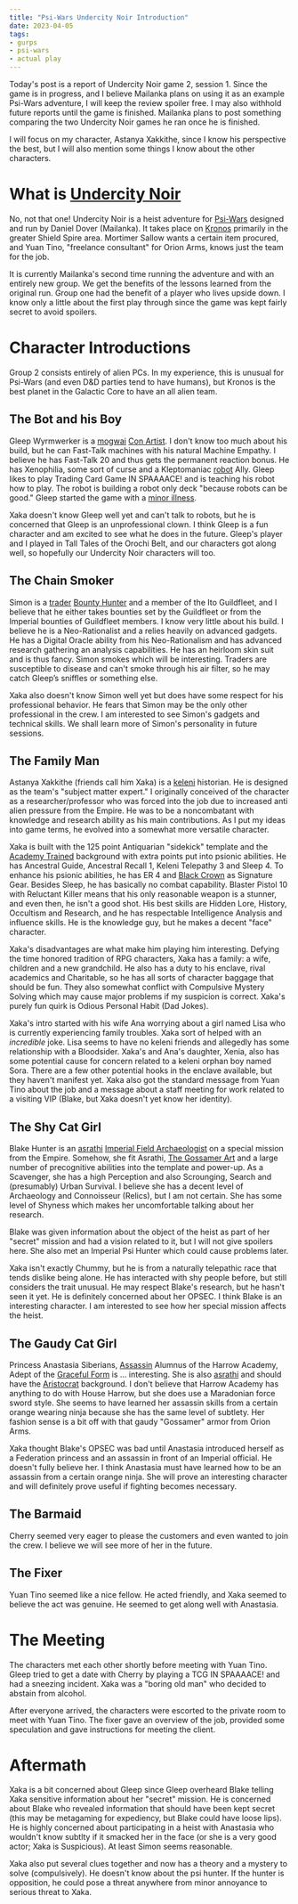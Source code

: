 ```yaml
---
title: "Psi-Wars Undercity Noir Introduction"
date: 2023-04-05
tags:
- gurps
- psi-wars
- actual play
---
```


Today's post is a report of Undercity Noir game 2, session 1. Since the game is in progress, and I believe Mailanka plans on using it as an example Psi-Wars adventure, I will keep the review spoiler free. I may also withhold future reports until the game is finished. Mailanka plans to post something comparing the two Undercity Noir games he ran once he is finished.

I will focus on my character, Astanya Xakkithe, since I know his perspective the best, but I will also mention some things I know about the other characters.

# What is [Undercity Noir](http://psi-wars.wikidot.com/blaster-ballet/)
No, not that one! Undercity Noir is a heist adventure for [Psi-Wars](http://psi-wars.wikidot.com) designed and run by Daniel Dover (Mailanka). It takes place on [Kronos](http://psi-wars.wikidot.com/galactic-core/) primarily in the greater Shield Spire area. Mortimer Sallow wants a certain item procured, and Yuan Tino, "freelance consultant" for Orion Arms, knows just the team for the job.

It is currently Mailanka's second time running the adventure and with an entirely new group. We get the benefits of the lessons learned from the original run. Group one had the benefit of a player who lives upside down. I know only a little about the first play through since the game was kept fairly secret to avoid spoilers.

# Character Introductions
Group 2 consists entirely of alien PCs. In my experience, this is unusual for Psi-Wars (and even D&D parties tend to have humans), but Kronos is the best planet in the Galactic Core to have an all alien team.

## The Bot and his Boy
Gleep Wyrmwerker is a [mogwai](http://psi-wars.wikidot.com/wiki:mogwai/) [Con Artist](http://psi-wars.wikidot.com/wiki/con-artist/). I don't know too much about his build, but he can Fast-Talk machines with his natural Machine Empathy. I believe he has Fast-Talk 20 and thus gets the permanent reaction bonus. He has Xenophilia, some sort of curse and a Kleptomaniac [robot](http://psi-wars.wikidot.com/redjack-robots/) Ally. Gleep likes to play Trading Card Game IN SPAAAACE! and is teaching his robot how to play. The robot is building a robot only deck "because robots can be good." Gleep started the game with a [minor illness](http://psi-wars.wikidot.com/biological-illnesses-and-diseases#toc2).

Xaka doesn't know Gleep well yet and can't talk to robots, but he is concerned that Gleep is an unprofessional clown. I think Gleep is a fun character and am excited to see what he does in the future. Gleep's player and I played in Tall Tales of the Orochi Belt, and our characters got along well, so hopefully our Undercity Noir characters will too.

## The Chain Smoker
Simon is a [trader](http://psi-wars.wikidot.com/wiki:traders) [Bounty Hunter](http://psi-wars.wikidot.com/wiki:bounty-hunter) and a member of the Ito Guildfleet, and I believe that he either takes bounties set by the Guildfleet or from the Imperial bounties of Guildfleet members. I know very little about his build. I believe he is a Neo-Rationalist and a relies heavily on advanced gadgets. He has a Digital Oracle ability from his Neo-Rationalism and has advanced research gathering an analysis capabilities. He has an heirloom skin suit and is thus fancy. Simon smokes which will be interesting. Traders are susceptible to disease and can't smoke through his air filter, so he may catch Gleep’s sniffles or something else.

Xaka also doesn't know Simon well yet but does have some respect for his professional behavior. He fears that Simon may be the only other professional in the crew. I am interested to see Simon's gadgets and technical skills. We shall learn more of Simon's personality in future sessions.

## The Family Man
Astanya Xakkithe (friends call him Xaka) is a [keleni](http://psi-wars.wikidot.com/wiki:keleni) historian. He is designed as the team's "subject matter expert." I originally conceived of the character as a researcher/professor who was forced into the job due to increased anti alien pressure from the Empire. He was to be a noncombatant with knowledge and research ability as his main contributions. As I put my ideas into game terms, he evolved into a somewhat more versatile character.

Xaka is built with the 125 point Antiquarian "sidekick" template and the [Academy Trained](https://mailanka.wordpress.com/2017/04/19/the-empire-characters-and-a-retrospective/) background with extra points put into psionic abilities. He has Ancestral Guide, Ancestral Recall 1, Keleni Telepathy 3 and Sleep 4. To enhance his psionic abilities, he has ER 4 and [Black Crown](http://psi-wars.wikidot.com/general-gear#toc11) as Signature Gear. Besides Sleep, he has basically no combat capability. Blaster Pistol 10 with Reluctant Killer means that his only reasonable weapon is a stunner, and even then, he isn't a good shot. His best skills are Hidden Lore, History, Occultism and Research, and he has respectable Intelligence Analysis and influence skills. He is the knowledge guy, but he makes a decent "face" character.

Xaka's disadvantages are what make him playing him interesting. Defying the time honored tradition of RPG characters, Xaka has a family: a wife, children and a new grandchild. He also has a duty to his enclave, rival academics and Charitable, so he has all sorts of character baggage that should be fun. They also somewhat conflict with Compulsive Mystery Solving which may cause major problems if my suspicion is correct. Xaka's purely fun quirk is Odious Personal Habit (Dad Jokes).

Xaka's intro started with his wife Ana worrying about a girl named Lisa who is currently experiencing family troubles. Xaka sort of helped with an _incredible_ joke. Lisa seems to have no keleni friends and allegedly has some relationship with a Bloodsider. Xaka's and Ana's daughter, Xenia, also has some potential cause for concern related to a keleni orphan boy named Sora. There are a few other potential hooks in the enclave available, but they haven't manifest yet. Xaka also got the standard message from Yuan Tino about the job and a message about a staff meeting for work related to a visiting VIP (Blake, but Xaka doesn't yet know her identity).

## The Shy Cat Girl
Blake Hunter is an [asrathi](http://psi-wars.wikidot.com/wiki:asrathi) [Imperial Field Archaeologist](http://psi-wars.wikidot.com/wiki:scavenger) on a special mission from the Empire. Somehow, she fit Asrathi, [The Gossamer Art](http://psi-wars.wikidot.com/gossamer-art) and a large number of precognitive abilities into the template and power-up. As a Scavenger, she has a high Perception and also Scrounging, Search and (presumably) Urban Survival. I believe she has a decent level of Archaeology and Connoisseur (Relics), but I am not certain. She has some level of Shyness which makes her uncomfortable talking about her research.

Blake was given information about the object of the heist as part of her "secret" mission and had a vision related to it, but I will not give spoilers here. She also met an Imperial Psi Hunter which could cause problems later.

Xaka isn't exactly Chummy, but he is from a naturally telepathic race that tends dislike being alone. He has interacted with shy people before, but still considers the trait unusual. He may respect Blake's research, but he hasn't seen it yet. He is definitely concerned about her OPSEC. I think Blake is an interesting character. I am interested to see how her special mission affects the heist.

## The Gaudy Cat Girl
Princess Anastasia Siberians, [Assassin](http://psi-wars.wikidot.com/wiki:assassin) Alumnus of the Harrow Academy, Adept of the [Graceful Form](http://psi-wars.wikidot.com/graceful-form) is ... interesting. She is also [asrathi](http://psi-wars.wikidot.com/wiki:asrathi) and should have the [Aristocrat](http://psi-wars.wikidot.com/wiki:aristocrat) background. I don't believe that Harrow Academy has anything to do with House Harrow, but she does use a Maradonian force sword style. She seems to have learned her assassin skills from a certain orange wearing ninja because she has the same level of subtlety. Her fashion sense is a bit off with that gaudy "Gossamer" armor from Orion Arms.

Xaka thought Blake's OPSEC was bad until Anastasia introduced herself as a Federation princess and an assassin in front of an Imperial official. He doesn't fully believe her. I think Anastasia must have learned how to be an assassin from a certain orange ninja. She will prove an interesting character and will definitely prove useful if fighting becomes necessary.

## The Barmaid
Cherry seemed very eager to please the customers and even wanted to join the crew. I believe we will see more of her in the future.

## The Fixer
Yuan Tino seemed like a nice fellow. He acted friendly, and Xaka seemed to believe the act was genuine. He seemed to get along well with Anastasia.

# The Meeting
The characters met each other shortly before meeting with Yuan Tino. Gleep tried to get a date with Cherry by playing a TCG IN SPAAAACE! and had a sneezing incident. Xaka was a "boring old man" who decided to abstain from alcohol.

After everyone arrived, the characters were escorted to the private room to meet with Yuan Tino. The fixer gave an overview of the job, provided some speculation and gave instructions for meeting the client.

# Aftermath

Xaka is a bit concerned about Gleep since Gleep overheard Blake telling Xaka sensitive information about her "secret" mission. He is concerned about Blake who revealed information that should have been kept secret (this may be metagaming for expediency, but Blake could have loose lips). He is highly concerned about participating in a heist with Anastasia who wouldn't know subtlty if it smacked her in the face (or she is a very good actor; Xaka is Suspicious). At least Simon seems reasonable.

Xaka also put several clues together and now has a theory and a mystery to solve (compulsively). He doesn't know about the psi hunter. If the hunter is opposition, he could pose a threat anywhere from minor annoyance to serious threat to Xaka.
